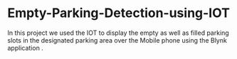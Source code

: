# Empty-Parking-Detection-using-IOT
In this project we used the IOT to display the empty as well as filled parking slots in the designated parking area over the Mobile phone using the Blynk application .
